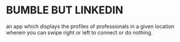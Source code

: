 # BUMBLE BUT LINKEDIN
an app which displays the profiles of professionals in a given location wherein you can swipe right or left to connect or do nothing.

